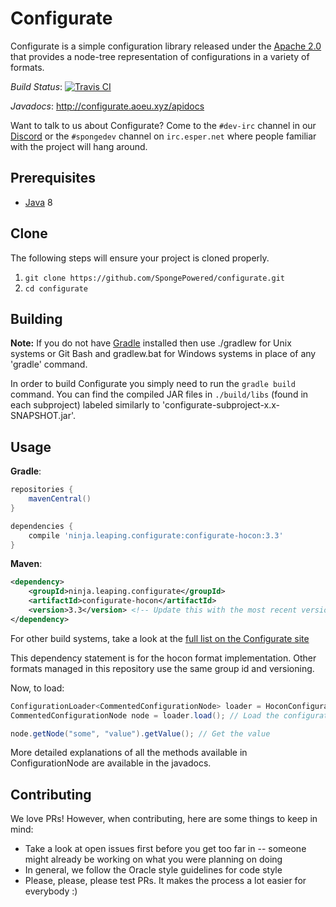 # Configurate
Configurate is a simple configuration library released under the [Apache 2.0](LICENSE) that provides a node-tree representation of configurations in a variety of formats.

*Build Status*: [![Travis CI](https://travis-ci.org/SpongePowered/configurate.svg)](https://travis-ci.org/SpongePowered/configurate)

*Javadocs*: http://configurate.aoeu.xyz/apidocs

Want to talk to us about Configurate? Come to the `#dev-irc` channel in our [Discord](https://discord.gg/PtaGRAs) or the `#spongedev` channel on `irc.esper.net` where people familiar with the project will hang around.

## Prerequisites

- [Java](http://www.oracle.com/technetwork/java/javase/downloads/jdk8-downloads-2133151.html) 8

## Clone
The following steps will ensure your project is cloned properly.

1. `git clone https://github.com/SpongePowered/configurate.git`
2. `cd configurate`

## Building
**Note:** If you do not have [Gradle](https://www.gradle.org/) installed then use ./gradlew for Unix systems or Git Bash and gradlew.bat for Windows systems in place of any 'gradle' command.

In order to build Configurate you simply need to run the `gradle build` command. You can find the compiled JAR files in `./build/libs`  (found in each subproject) labeled similarly to 'configurate-subproject-x.x-SNAPSHOT.jar'.

## Usage

**Gradle**:
```groovy
repositories {
    mavenCentral()
}

dependencies {
    compile 'ninja.leaping.configurate:configurate-hocon:3.3'
}
```

**Maven**:
```xml
<dependency>
    <groupId>ninja.leaping.configurate</groupId>
    <artifactId>configurate-hocon</artifactId>
    <version>3.3</version> <!-- Update this with the most recent version -->
</dependency>
``` 

For other build systems, take a look at the [full list on the Configurate site](http://configurate.aoeu.xyz/configurate-hocon/dependency-info.html)

This dependency statement is for the hocon format implementation. Other formats managed in this repository use the same group id and versioning.

Now, to load:
```java
ConfigurationLoader<CommentedConfigurationNode> loader = HoconConfigurationLoader.builder().setPath(file).build(); // Create the loader
CommentedConfigurationNode node = loader.load(); // Load the configuration into memory

node.getNode("some", "value").getValue(); // Get the value
```
More detailed explanations of all the methods available in ConfigurationNode are available in the javadocs.

## Contributing
We love PRs! However, when contributing, here are some things to keep in mind:

- Take a look at open issues first before you get too far in -- someone might already be working on what you were planning on doing
- In general, we follow the Oracle style guidelines for code style
- Please, please, please test PRs. It makes the process a lot easier for everybody :)

